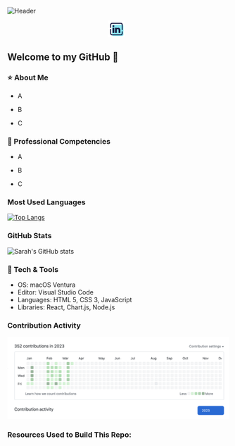 ![Header](banner-simple.png)

<p align="center">
  <a href="https://www.linkedin.com/in/sarah-codes/" target="_blank" rel="noopenernoreferrer"><img height="38" src=icons8-linkedin-48.png"></a>&nbsp;&nbsp;
</p>


## Welcome to my GitHub 👋


### ⭐️ About Me
- A

- B

- C

### 💼 Professional Competencies

- A

- B

- C

### Most Used Languages

[![Top Langs](https://github-readme-stats.vercel.app/api/top-langs/?username=s-glass&layout=compact)](https://github.com/s-glass/github-readme-stats)

### GitHub Stats

![Sarah's GitHub stats](https://github-readme-stats.vercel.app/api?username=s-glass&show_icons=true&theme=radical)

### 🔧 Tech & Tools
- OS: macOS Ventura 
- Editor: Visual Studio Code
- Languages: HTML 5, CSS 3, JavaScript
- Libraries: React, Chart.js, Node.js


### Contribution Activity

![GH activity grid](contribution-activity.png)

### Resources Used to Build This Repo:

